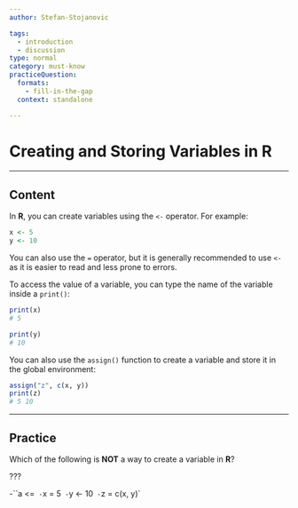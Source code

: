 ```yaml
---
author: Stefan-Stojanovic

tags:
  - introduction
  - discussion
type: normal
category: must-know
practiceQuestion:
  formats:
    - fill-in-the-gap
  context: standalone

---
```


# Creating and Storing Variables in R

---

## Content

In **R**, you can create variables using the `<-` operator. For example:
```r
x <- 5
y <- 10
```

You can also use the `=` operator, but it is generally recommended to use `<-` as it is easier to read and less prone to errors.

To access the value of a variable, you can type the name of the variable inside a `print()`:
```r
print(x)
# 5

print(y)
# 10
```

You can also use the `assign()` function to create a variable and store it in the global environment:
```r
assign("z", c(x, y))
print(z)
# 5 10
```



---
## Practice

Which of the following is **NOT** a way to create a variable in **R**?

???

-``a <=`
-`x = 5`
-`y <- 10`
-`z = c(x, y)`